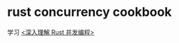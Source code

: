 # rust concurrency cookbook
学习 [<深入理解 Rust 并发编程>](https://github.com/smallnest/ebooks/blob/master/rust_concurrency_cookbook.pdf)

